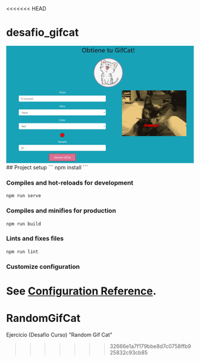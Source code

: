 <<<<<<< HEAD
# desafio_gifcat
<img src="./src/assets/imagen de muestra.png">
## Project setup
```
npm install
```

### Compiles and hot-reloads for development
```
npm run serve
```

### Compiles and minifies for production
```
npm run build
```

### Lints and fixes files
```
npm run lint
```

### Customize configuration
See [Configuration Reference](https://cli.vuejs.org/config/).
=======
# RandomGifCat
Ejercicio (Desafío Curso) "Random Gif Cat"
>>>>>>> 32666e1a7f179bbe8d7c0758ffb925832c93cb85

